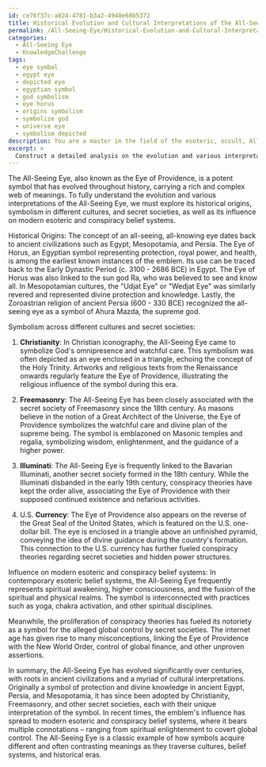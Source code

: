 ```yaml
---
id: ce76f37c-a024-4781-b3a2-4940e68b5372
title: Historical Evolution and Cultural Interpretations of the All-Seeing Eye
permalink: /All-Seeing-Eye/Historical-Evolution-and-Cultural-Interpretations-of-the-All-Seeing-Eye/
categories:
  - All-Seeing Eye
  - KnowledgeChallenge
tags:
  - eye symbol
  - egypt eye
  - depicted eye
  - egyptian symbol
  - god symbolism
  - eye horus
  - origins symbolism
  - symbolize god
  - universe eye
  - symbolism depicted
description: You are a master in the field of the esoteric, occult, All-Seeing Eye and Education. You are a writer of tests, challenges, books and deep knowledge on All-Seeing Eye for initiates and students to gain deep insights and understanding from. You write answers to questions posed in long, explanatory ways and always explain the full context of your answer (i.e., related concepts, formulas, examples, or history), as well as the step-by-step thinking process you take to answer the challenges. Be rigorous and thorough, and summarize the key themes, ideas, and conclusions at the end.
excerpt: > 
  Construct a detailed analysis on the evolution and various interpretations of the All-Seeing Eye, incorporating its historical origins, symbolism across different cultures and secret societies, and the influence it has had on modern esoteric and conspiracy belief systems.
---
```

The All-Seeing Eye, also known as the Eye of Providence, is a potent symbol that has evolved throughout history, carrying a rich and complex web of meanings. To fully understand the evolution and various interpretations of the All-Seeing Eye, we must explore its historical origins, symbolism in different cultures, and secret societies, as well as its influence on modern esoteric and conspiracy belief systems.

Historical Origins:
The concept of an all-seeing, all-knowing eye dates back to ancient civilizations such as Egypt, Mesopotamia, and Persia. The Eye of Horus, an Egyptian symbol representing protection, royal power, and health, is among the earliest known instances of the emblem. Its use can be traced back to the Early Dynastic Period (c. 3100 - 2686 BCE) in Egypt. The Eye of Horus was also linked to the sun god Ra, who was believed to see and know all. In Mesopotamian cultures, the "Udjat Eye" or "Wedjat Eye" was similarly revered and represented divine protection and knowledge. Lastly, the Zoroastrian religion of ancient Persia (600 - 330 BCE) recognized the all-seeing eye as a symbol of Ahura Mazda, the supreme god.

Symbolism across different cultures and secret societies:

1. **Christianity**: In Christian iconography, the All-Seeing Eye came to symbolize God's omnipresence and watchful care. This symbolism was often depicted as an eye enclosed in a triangle, echoing the concept of the Holy Trinity. Artworks and religious texts from the Renaissance onwards regularly feature the Eye of Providence, illustrating the religious influence of the symbol during this era.

2. **Freemasonry**: The All-Seeing Eye has been closely associated with the secret society of Freemasonry since the 18th century. As masons believe in the notion of a Great Architect of the Universe, the Eye of Providence symbolizes the watchful care and divine plan of the supreme being. The symbol is emblazoned on Masonic temples and regalia, symbolizing wisdom, enlightenment, and the guidance of a higher power.

3. **Illuminati**: The All-Seeing Eye is frequently linked to the Bavarian Illuminati, another secret society formed in the 18th century. While the Illuminati disbanded in the early 19th century, conspiracy theories have kept the order alive, associating the Eye of Providence with their supposed continued existence and nefarious activities.

4. U.S. **Currency**: The Eye of Providence also appears on the reverse of the Great Seal of the United States, which is featured on the U.S. one-dollar bill. The eye is enclosed in a triangle above an unfinished pyramid, conveying the idea of divine guidance during the country's formation. This connection to the U.S. currency has further fueled conspiracy theories regarding secret societies and hidden power structures.

Influence on modern esoteric and conspiracy belief systems:
In contemporary esoteric belief systems, the All-Seeing Eye frequently represents spiritual awakening, higher consciousness, and the fusion of the spiritual and physical realms. The symbol is interconnected with practices such as yoga, chakra activation, and other spiritual disciplines.

Meanwhile, the proliferation of conspiracy theories has fueled its notoriety as a symbol for the alleged global control by secret societies. The internet age has given rise to many misconceptions, linking the Eye of Providence with the New World Order, control of global finance, and other unproven assertions.

In summary, the All-Seeing Eye has evolved significantly over centuries, with roots in ancient civilizations and a myriad of cultural interpretations. Originally a symbol of protection and divine knowledge in ancient Egypt, Persia, and Mesopotamia, it has since been adopted by Christianity, Freemasonry, and other secret societies, each with their unique interpretation of the symbol. In recent times, the emblem's influence has spread to modern esoteric and conspiracy belief systems, where it bears multiple connotations – ranging from spiritual enlightenment to covert global control. The All-Seeing Eye is a classic example of how symbols acquire different and often contrasting meanings as they traverse cultures, belief systems, and historical eras.
